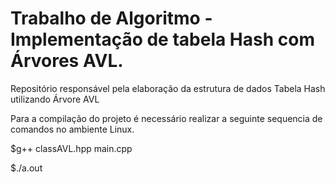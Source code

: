 # Trabalho de Algoritmo - Implementação de tabela Hash com Árvores AVL.
Repositório responsável pela elaboração da estrutura de dados Tabela Hash utilizando Árvore AVL


Para a compilação do projeto é necessário realizar a seguinte sequencia de comandos no ambiente Linux.

$g++  classAVL.hpp main.cpp

$./a.out